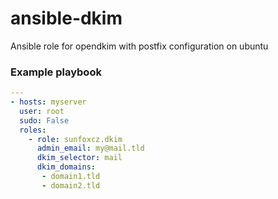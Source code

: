 # ansible-dkim
Ansible role for opendkim with postfix configuration on ubuntu

### Example playbook
```yaml
---
- hosts: myserver
  user: root
  sudo: False
  roles:
    - role: sunfoxcz.dkim
      admin_email: my@mail.tld
      dkim_selector: mail
      dkim_domains:
       - domain1.tld
       - domain2.tld
```
